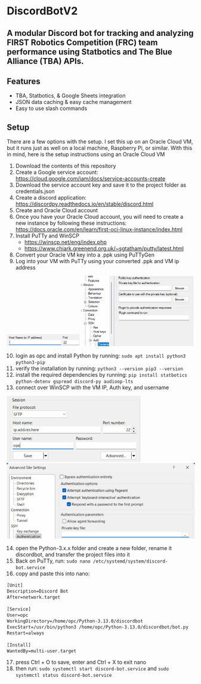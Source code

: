 # DiscordBotV2
## A modular Discord bot for tracking and analyzing FIRST Robotics Competition (FRC) team performance using Statbotics and The Blue Alliance (TBA) APIs.

## Features
- TBA, Statbotics, & Google Sheets integration
- JSON data caching & easy cache management
- Easy to use slash commands

## Setup
There are a few options with the setup. I set this up on an Oracle Cloud VM, but it runs just as well on a local machine, Raspberry Pi, or similar.
With this in mind, here is the setup instructions using an Oracle Cloud VM
1. Download the contents of this repository
2. Create a Google service account: https://cloud.google.com/iam/docs/service-accounts-create
3. Download the service account key and save it to the project folder as credentials.json
4. Create a discord application: https://discordpy.readthedocs.io/en/stable/discord.html
5. Create and Oracle Cloud account
6. Once you have your Oracle Cloud account, you will need to create a new instance by following these instructions: https://docs.oracle.com/en/learn/first-oci-linux-instance/index.html
7. Install PuTTy and WinSCP
   * https://winscp.net/eng/index.php
   * https://www.chiark.greenend.org.uk/~sgtatham/putty/latest.html
8. Convert your Oracle VM key into a .ppk using PuTTyGen
9. Log into your VM with PuTTy using your converted .ppk and VM ip address

![PuTTyIp](/screenshots/PuTTyIp.png)
![PuTTyAuth](/screenshots/PuTTyAuth.png)

10. login as opc and install Python by running: ```sudo apt install python3 python3-pip```
11. verify the installation by running: ```python3 --version pip3 --version```
12. install the required dependencies by running: ```pip install statbotics python-dotenv gspread discord-py audioop-lts```
13. connect over WinSCP with the VM IP, Auth key, and username

![WinSCPIp](/screenshots/WinSCPIp.png)
![WinSCPAuth](/screenshots/WinSCPAuth.png)

14. open the Python-3.x.x folder and create a new folder, rename it discordbot, and transfer the project files into it
15. Back on PuTTy, run: ```sudo nano /etc/systemd/system/discord-bot.service```
16. copy and paste this into nano:
```
[Unit]
Description=Discord Bot
After=network.target

[Service]
User=opc
WorkingDirectory=/home/opc/Python-3.13.0/discordbot
ExecStart=/usr/bin/python3 /home/opc/Python-3.13.0/discordbot/bot.py
Restart=always

[Install]
WantedBy=multi-user.target
```
17. press Ctrl + O to save, enter and Ctrl + X to exit nano
18. then run: ```sudo systemctl start discord-bot.service``` and ```sudo systemctl status discord-bot.service```
